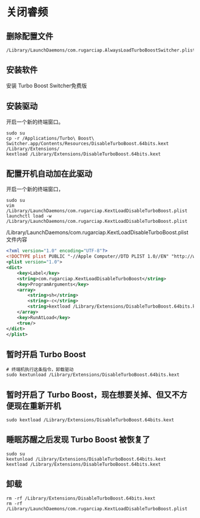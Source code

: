 # 关闭睿频

## 删除配置文件
``` shell
/Library/LaunchDaemons/com.rugarciap.AlwaysLoadTurboBoostSwitcher.plist
```

## 安装软件
安装 Turbo Boost Switcher免费版

## 安装驱动
开启一个新的终端窗口。
``` shell
sudo su
cp -r /Applications/Turbo\ Boost\ Switcher.app/Contents/Resources/DisableTurboBoost.64bits.kext /Library/Extensions/
kextload /Library/Extensions/DisableTurboBoost.64bits.kext
```

## 配置开机自动加在此驱动
开启一个新的终端窗口，
``` shell
sudo su
vim /Library/LaunchDaemons/com.rugarciap.KextLoadDisableTurboBoost.plist
launchctl load -w /Library/LaunchDaemons/com.rugarciap.KextLoadDisableTurboBoost.plist
```

/Library/LaunchDaemons/com.rugarciap.KextLoadDisableTurboBoost.plist 文件内容
``` xml
<?xml version="1.0" encoding="UTF-8"?>
<!DOCTYPE plist PUBLIC "-//Apple Computer//DTD PLIST 1.0//EN" "http://www.apple.com/DTDs/PropertyList-1.0.dtd">
<plist version="1.0">
<dict>
	<key>Label</key>
	<string>com.rugarciap.KextLoadDisableTurboBoost</string>
	<key>ProgramArguments</key>
	<array>
		<string>sh</string>
		<string>-c</string>
		<string>kextload /Library/Extensions/DisableTurboBoost.64bits.kext</string>
	</array>
	<key>RunAtLoad</key>
	<true/>
</dict>
</plist>
```

## 暂时开启 Turbo Boost
``` shell
# 终端机执行这条指令，卸载驱动
sudo kextunload /Library/Extensions/DisableTurboBoost.64bits.kext
```

## 暂时开启了 Turbo Boost，现在想要关掉、但又不方便现在重新开机
``` shell
sudo kextload /Library/Extensions/DisableTurboBoost.64bits.kext
```

## 睡眠苏醒之后发现 Turbo Boost 被恢复了
``` shell
sudo su
kextunload /Library/Extensions/DisableTurboBoost.64bits.kext
kextload /Library/Extensions/DisableTurboBoost.64bits.kext
```

## 卸载
``` shell
rm -rf /Library/Extensions/DisableTurboBoost.64bits.kext
rm -rf /Library/LaunchDaemons/com.rugarciap.KextLoadDisableTurboBoost.plist
```

